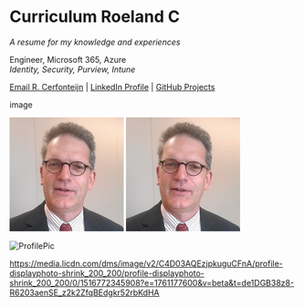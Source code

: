 # Curriculum Roeland C
<i>A resume for my knowledge and experiences</i>

Engineer, Microsoft 365, Azure <BR>
<i>Identity, Security, Purview, Intune</i>  


[Email R. Cerfonteijn](mailto:RoelandC@hotmail.com) |
[LinkedIn Profile](https://www.linkedin.com/in/roelandcerfonteijn) | 
[GitHub Projects](https://github.com/NL12143)



image


![Roeland Cerfonteijn](image/RoelandC.png)
![Profile Picture](image/RoelandC.png)

![ProfilePic]([https://example.com/image.jpg](https://media.licdn.com/dms/image/v2/C4D03AQEzjpkuguCFnA/profile-displayphoto-shrink_200_200/profile-displayphoto-shrink_200_200/0/1516772345908?e=1761177600&v=beta&t=de1DGB38z8-R6203aenSE_z2k2ZfqBEdgkr52rbKdHA))

https://media.licdn.com/dms/image/v2/C4D03AQEzjpkuguCFnA/profile-displayphoto-shrink_200_200/profile-displayphoto-shrink_200_200/0/1516772345908?e=1761177600&v=beta&t=de1DGB38z8-R6203aenSE_z2k2ZfqBEdgkr52rbKdHA

